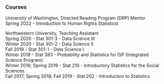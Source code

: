 ### Courses

University of Washington, Directed Reading Program (DRP) Mentor \
Spring 2022 - Introduction to Human Rights Statistics\\


Northwestern University, Teaching Assistant \
Spring 2020 - Stat 301-3 - Data Science III \
Winter 2020 - Stat 301-2 - Data Science II \
Fall 2019 - Stat 301-1 - Data Science I \
Winter 2019 - Stat 383 - Probability and Statistics for ISP (Integrated Science Program) \
Winter 2018; Spring 2019 - Stat 210 - Introductory Statistics for the Social Sciences \
Fall 2017; Spring 2018; Fall 2019 - Stat 202 - Introduction to Statistics 
